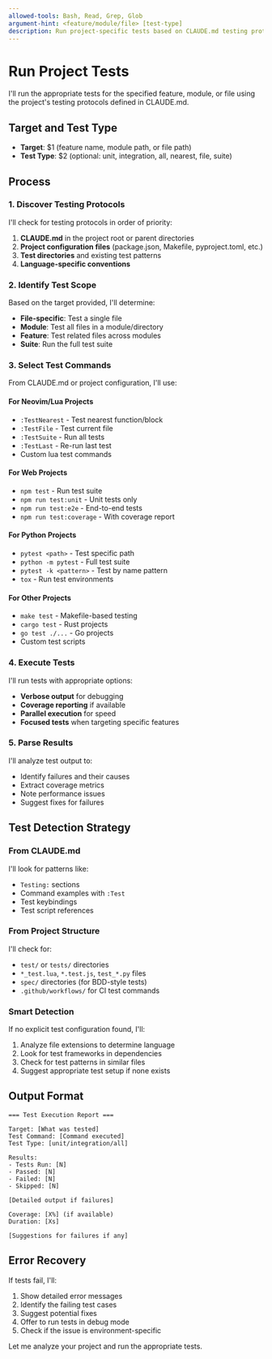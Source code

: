 ```yaml
---
allowed-tools: Bash, Read, Grep, Glob
argument-hint: <feature/module/file> [test-type]
description: Run project-specific tests based on CLAUDE.md testing protocols
---
```


# Run Project Tests

I'll run the appropriate tests for the specified feature, module, or file using the project's testing protocols defined in CLAUDE.md.

## Target and Test Type
- **Target**: $1 (feature name, module path, or file path)
- **Test Type**: $2 (optional: unit, integration, all, nearest, file, suite)

## Process

### 1. Discover Testing Protocols
I'll check for testing protocols in order of priority:
1. **CLAUDE.md** in the project root or parent directories
2. **Project configuration files** (package.json, Makefile, pyproject.toml, etc.)
3. **Test directories** and existing test patterns
4. **Language-specific conventions**

### 2. Identify Test Scope
Based on the target provided, I'll determine:
- **File-specific**: Test a single file
- **Module**: Test all files in a module/directory
- **Feature**: Test related files across modules
- **Suite**: Run the full test suite

### 3. Select Test Commands
From CLAUDE.md or project configuration, I'll use:

#### For Neovim/Lua Projects
- `:TestNearest` - Test nearest function/block
- `:TestFile` - Test current file
- `:TestSuite` - Run all tests
- `:TestLast` - Re-run last test
- Custom lua test commands

#### For Web Projects
- `npm test` - Run test suite
- `npm run test:unit` - Unit tests only
- `npm run test:e2e` - End-to-end tests
- `npm run test:coverage` - With coverage report

#### For Python Projects
- `pytest <path>` - Test specific path
- `python -m pytest` - Full test suite
- `pytest -k <pattern>` - Test by name pattern
- `tox` - Run test environments

#### For Other Projects
- `make test` - Makefile-based testing
- `cargo test` - Rust projects
- `go test ./...` - Go projects
- Custom test scripts

### 4. Execute Tests
I'll run tests with appropriate options:
- **Verbose output** for debugging
- **Coverage reporting** if available
- **Parallel execution** for speed
- **Focused tests** when targeting specific features

### 5. Parse Results
I'll analyze test output to:
- Identify failures and their causes
- Extract coverage metrics
- Note performance issues
- Suggest fixes for failures

## Test Detection Strategy

### From CLAUDE.md
I'll look for patterns like:
- `Testing:` sections
- Command examples with `:Test`
- Test keybindings
- Test script references

### From Project Structure
I'll check for:
- `test/` or `tests/` directories
- `*_test.lua`, `*.test.js`, `test_*.py` files
- `spec/` directories (for BDD-style tests)
- `.github/workflows/` for CI test commands

### Smart Detection
If no explicit test configuration found, I'll:
1. Analyze file extensions to determine language
2. Look for test frameworks in dependencies
3. Check for test patterns in similar files
4. Suggest appropriate test setup if none exists

## Output Format

```
=== Test Execution Report ===

Target: [What was tested]
Test Command: [Command executed]
Test Type: [unit/integration/all]

Results:
- Tests Run: [N]
- Passed: [N]
- Failed: [N]
- Skipped: [N]

[Detailed output if failures]

Coverage: [X%] (if available)
Duration: [Xs]

[Suggestions for failures if any]
```

## Error Recovery

If tests fail, I'll:
1. Show detailed error messages
2. Identify the failing test cases
3. Suggest potential fixes
4. Offer to run tests in debug mode
5. Check if the issue is environment-specific

Let me analyze your project and run the appropriate tests.